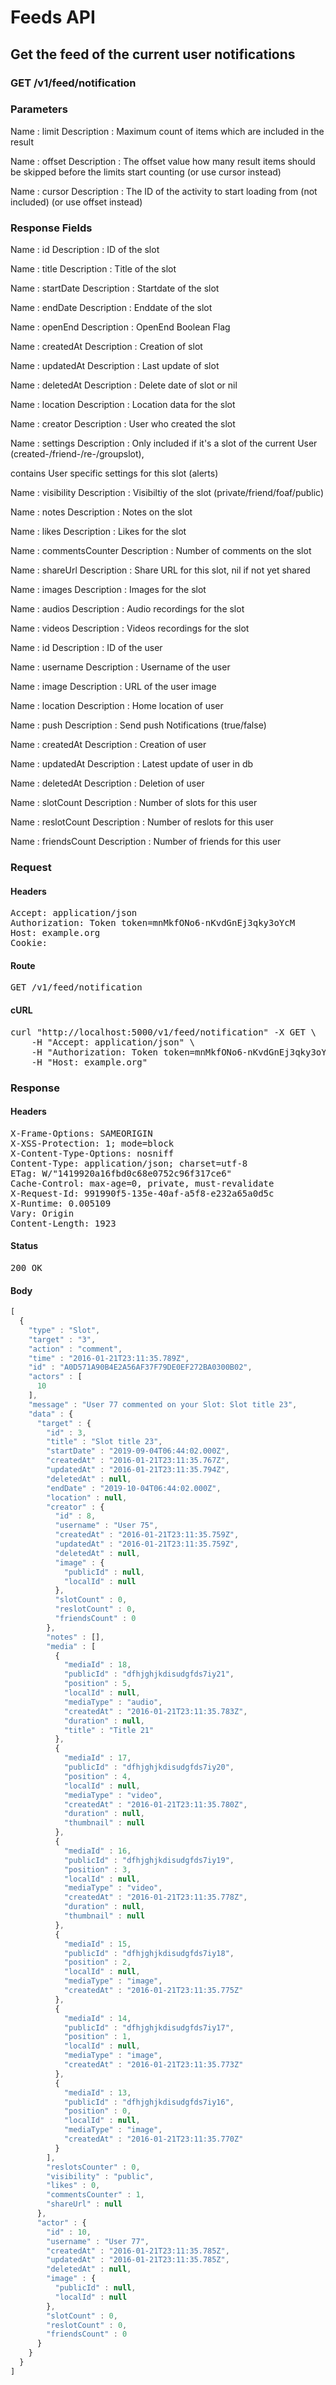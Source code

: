 # Feeds API

## Get the feed of the current user notifications

### GET /v1/feed/notification

### Parameters

Name : limit
Description : Maximum count of items which are included in the result

Name : offset
Description : The offset value how many result items should be skipped before the limits start counting (or use cursor instead)

Name : cursor
Description : The ID of the activity to start loading from (not included) (or use offset instead)


### Response Fields

Name : id
Description : ID of the slot

Name : title
Description : Title of the slot

Name : startDate
Description : Startdate of the slot

Name : endDate
Description : Enddate of the slot

Name : openEnd
Description : OpenEnd Boolean Flag

Name : createdAt
Description : Creation of slot

Name : updatedAt
Description : Last update of slot

Name : deletedAt
Description : Delete date of slot or nil

Name : location
Description : Location data for the slot

Name : creator
Description : User who created the slot

Name : settings
Description : Only included if it&#39;s a slot of the current User (created-/friend-/re-/groupslot),

contains User specific settings for this slot (alerts)

Name : visibility
Description : Visibiltiy of the slot (private/friend/foaf/public)

Name : notes
Description : Notes on the slot

Name : likes
Description : Likes for the slot

Name : commentsCounter
Description : Number of comments on the slot

Name : shareUrl
Description : Share URL for this slot, nil if not yet shared

Name : images
Description : Images for the slot

Name : audios
Description : Audio recordings for the slot

Name : videos
Description : Videos recordings for the slot

Name : id
Description : ID of the user

Name : username
Description : Username of the user

Name : image
Description : URL of the user image

Name : location
Description : Home location of user

Name : push
Description : Send push Notifications (true/false)

Name : createdAt
Description : Creation of user

Name : updatedAt
Description : Latest update of user in db

Name : deletedAt
Description : Deletion of user

Name : slotCount
Description : Number of slots for this user

Name : reslotCount
Description : Number of reslots for this user

Name : friendsCount
Description : Number of friends for this user

### Request

#### Headers

<pre>Accept: application/json
Authorization: Token token=mnMkfONo6-nKvdGnEj3qky3oYcM
Host: example.org
Cookie: </pre>

#### Route

<pre>GET /v1/feed/notification</pre>

#### cURL

<pre class="request">curl &quot;http://localhost:5000/v1/feed/notification&quot; -X GET \
	-H &quot;Accept: application/json&quot; \
	-H &quot;Authorization: Token token=mnMkfONo6-nKvdGnEj3qky3oYcM&quot; \
	-H &quot;Host: example.org&quot;</pre>

### Response

#### Headers

<pre>X-Frame-Options: SAMEORIGIN
X-XSS-Protection: 1; mode=block
X-Content-Type-Options: nosniff
Content-Type: application/json; charset=utf-8
ETag: W/&quot;1419920a16fbd0c68e0752c96f317ce6&quot;
Cache-Control: max-age=0, private, must-revalidate
X-Request-Id: 991990f5-135e-40af-a5f8-e232a65a0d5c
X-Runtime: 0.005109
Vary: Origin
Content-Length: 1923</pre>

#### Status

<pre>200 OK</pre>

#### Body

```javascript
[
  {
    "type" : "Slot",
    "target" : "3",
    "action" : "comment",
    "time" : "2016-01-21T23:11:35.789Z",
    "id" : "A0D571A90B4E2A56AF37F79DE0EF272BA0300B02",
    "actors" : [
      10
    ],
    "message" : "User 77 commented on your Slot: Slot title 23",
    "data" : {
      "target" : {
        "id" : 3,
        "title" : "Slot title 23",
        "startDate" : "2019-09-04T06:44:02.000Z",
        "createdAt" : "2016-01-21T23:11:35.767Z",
        "updatedAt" : "2016-01-21T23:11:35.794Z",
        "deletedAt" : null,
        "endDate" : "2019-10-04T06:44:02.000Z",
        "location" : null,
        "creator" : {
          "id" : 8,
          "username" : "User 75",
          "createdAt" : "2016-01-21T23:11:35.759Z",
          "updatedAt" : "2016-01-21T23:11:35.759Z",
          "deletedAt" : null,
          "image" : {
            "publicId" : null,
            "localId" : null
          },
          "slotCount" : 0,
          "reslotCount" : 0,
          "friendsCount" : 0
        },
        "notes" : [],
        "media" : [
          {
            "mediaId" : 18,
            "publicId" : "dfhjghjkdisudgfds7iy21",
            "position" : 5,
            "localId" : null,
            "mediaType" : "audio",
            "createdAt" : "2016-01-21T23:11:35.783Z",
            "duration" : null,
            "title" : "Title 21"
          },
          {
            "mediaId" : 17,
            "publicId" : "dfhjghjkdisudgfds7iy20",
            "position" : 4,
            "localId" : null,
            "mediaType" : "video",
            "createdAt" : "2016-01-21T23:11:35.780Z",
            "duration" : null,
            "thumbnail" : null
          },
          {
            "mediaId" : 16,
            "publicId" : "dfhjghjkdisudgfds7iy19",
            "position" : 3,
            "localId" : null,
            "mediaType" : "video",
            "createdAt" : "2016-01-21T23:11:35.778Z",
            "duration" : null,
            "thumbnail" : null
          },
          {
            "mediaId" : 15,
            "publicId" : "dfhjghjkdisudgfds7iy18",
            "position" : 2,
            "localId" : null,
            "mediaType" : "image",
            "createdAt" : "2016-01-21T23:11:35.775Z"
          },
          {
            "mediaId" : 14,
            "publicId" : "dfhjghjkdisudgfds7iy17",
            "position" : 1,
            "localId" : null,
            "mediaType" : "image",
            "createdAt" : "2016-01-21T23:11:35.773Z"
          },
          {
            "mediaId" : 13,
            "publicId" : "dfhjghjkdisudgfds7iy16",
            "position" : 0,
            "localId" : null,
            "mediaType" : "image",
            "createdAt" : "2016-01-21T23:11:35.770Z"
          }
        ],
        "reslotsCounter" : 0,
        "visibility" : "public",
        "likes" : 0,
        "commentsCounter" : 1,
        "shareUrl" : null
      },
      "actor" : {
        "id" : 10,
        "username" : "User 77",
        "createdAt" : "2016-01-21T23:11:35.785Z",
        "updatedAt" : "2016-01-21T23:11:35.785Z",
        "deletedAt" : null,
        "image" : {
          "publicId" : null,
          "localId" : null
        },
        "slotCount" : 0,
        "reslotCount" : 0,
        "friendsCount" : 0
      }
    }
  }
]
```
